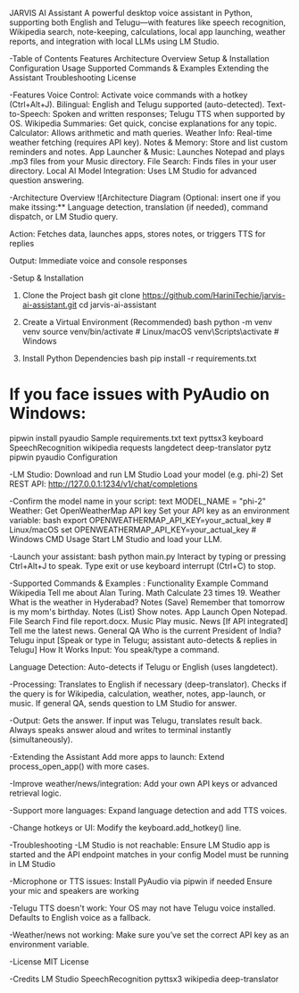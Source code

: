 JARVIS AI Assistant
A powerful desktop voice assistant in Python, supporting both English and Telugu—with features like speech recognition, Wikipedia search, note-keeping, calculations, local app launching, weather reports, and integration with local LLMs using LM Studio.

-Table of Contents
Features
Architecture Overview
Setup & Installation
Configuration
Usage
Supported Commands & Examples
Extending the Assistant
Troubleshooting
License

-Features
Voice Control: Activate voice commands with a hotkey (Ctrl+Alt+J).
Bilingual: English and Telugu supported (auto-detected).
Text-to-Speech: Spoken and written responses; Telugu TTS when supported by OS.
Wikipedia Summaries: Get quick, concise explanations for any topic.
Calculator: Allows arithmetic and math queries.
Weather Info: Real-time weather fetching (requires API key).
Notes & Memory: Store and list custom reminders and notes.
App Launcher & Music: Launches Notepad and plays .mp3 files from your Music directory.
File Search: Finds files in your user directory.
Local AI Model Integration: Uses LM Studio for advanced question answering.

-Architecture Overview
![Architecture Diagram (Optional: insert one if you make itssing:** Language detection, translation (if needed), command dispatch, or LM Studio query.

Action: Fetches data, launches apps, stores notes, or triggers TTS for replies

Output: Immediate voice and console responses

-Setup & Installation
1. Clone the Project
bash
git clone https://github.com/HariniTechie/jarvis-ai-assistant.git
cd jarvis-ai-assistant

2. Create a Virtual Environment (Recommended)
bash
python -m venv venv
source venv/bin/activate      # Linux/macOS
venv\Scripts\activate         # Windows

3. Install Python Dependencies
bash
pip install -r requirements.txt

# If you face issues with PyAudio on Windows:
pipwin install pyaudio
Sample requirements.txt
text
pyttsx3
keyboard
SpeechRecognition
wikipedia
requests
langdetect
deep-translator
pytz
pipwin
pyaudio
Configuration

-LM Studio:
Download and run LM Studio
Load your model (e.g. phi-2)
Set REST API: http://127.0.0.1:1234/v1/chat/completions

-Confirm the model name in your script:
text
MODEL_NAME = "phi-2"
Weather:
Get OpenWeatherMap API key
Set your API key as an environment variable:
bash
export OPENWEATHERMAP_API_KEY=your_actual_key   # Linux/macOS
set OPENWEATHERMAP_API_KEY=your_actual_key      # Windows CMD
Usage
Start LM Studio and load your LLM.

-Launch your assistant:
bash
python main.py
Interact by typing or pressing Ctrl+Alt+J to speak.
Type exit or use keyboard interrupt (Ctrl+C) to stop.

-Supported Commands & Examples :
Functionality	                        Example Command
Wikipedia	                            Tell me about Alan Turing.
Math	                                Calculate 23 times 19.
Weather	                                What is the weather in Hyderabad?
Notes (Save)	                        Remember that tomorrow is my mom's birthday.
Notes (List)	                        Show notes.
App Launch	                            Open Notepad.
File Search	                            Find file report.docx.
Music	                                Play music.
News	                                [If API integrated] Tell me the latest news.
General QA	                            Who is the current President of India?
Telugu input	                        [Speak or type in Telugu; assistant   auto-detects & replies in Telugu]
How It Works                            Input: You speak/type a command.
                                        

Language Detection: Auto-detects if Telugu or English (uses langdetect).

-Processing:
Translates to English if necessary (deep-translator).
Checks if the query is for Wikipedia, calculation, weather, notes, app-launch, or music.
If general QA, sends question to LM Studio for answer.

-Output:
Gets the answer.
If input was Telugu, translates result back.
Always speaks answer aloud and writes to terminal instantly (simultaneously).

-Extending the Assistant
Add more apps to launch:
Extend process_open_app() with more cases.

-Improve weather/news/integration:
Add your own API keys or advanced retrieval logic.

-Support more languages:
Expand language detection and add TTS voices.

-Change hotkeys or UI:
Modify the keyboard.add_hotkey() line.

-Troubleshooting
-LM Studio is not reachable:
Ensure LM Studio app is started and the API endpoint matches in your config
Model must be running in LM Studio

-Microphone or TTS issues:
Install PyAudio via pipwin if needed
Ensure your mic and speakers are working

-Telugu TTS doesn't work:
Your OS may not have Telugu voice installed.
Defaults to English voice as a fallback.

-Weather/news not working:
Make sure you’ve set the correct API key as an environment variable.

-License
MIT License

-Credits
LM Studio
SpeechRecognition
pyttsx3
wikipedia
deep-translator